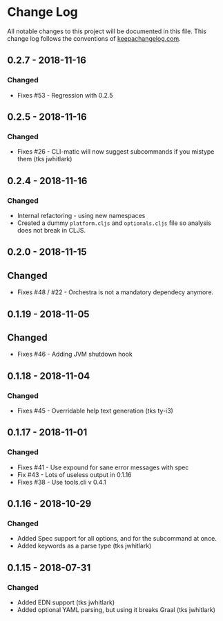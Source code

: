 # Change Log
All notable changes to this project will be documented in this file. This change log follows the conventions of [keepachangelog.com](http://keepachangelog.com/).

## 0.2.7 - 2018-11-16
### Changed
* Fixes #53 - Regression with 0.2.5

## 0.2.5 - 2018-11-16
### Changed
* Fixes #26 - CLI-matic will now suggest subcommands if you mistype them (tks jwhitlark)

## 0.2.4 - 2018-11-16
### Changed
* Internal refactoring - using new namespaces
* Created a dummy `platform.cljs` and `optionals.cljs` file so analysis does not break in CLJS.


## 0.2.0 - 2018-11-15
## Changed
* Fixes #48 / #22 - Orchestra is not a mandatory dependecy anymore.


## 0.1.19 - 2018-11-05
## Changed
* Fixes #46 - Adding JVM shutdown hook


## 0.1.18 - 2018-11-04
### Changed
* Fixes #45 - Overridable help text generation (tks ty-i3) 


## 0.1.17 - 2018-11-01
### Changed
* Fixes #41 - Use expound for sane error messages with spec
* Fix #43 - Lots of useless output in 0.1.16
* Fixes #38 - Use tools.cli v 0.4.1


## 0.1.16 - 2018-10-29
### Changed
- Added Spec support for all options, and for the subcommand at once.
- Added keywords as a parse type (tks jwhitlark)


## 0.1.15 - 2018-07-31
### Changed
- Added EDN support (tks jwhitlark)
- Added optional YAML parsing, but using it breaks Graal (tks jwhitlark)
